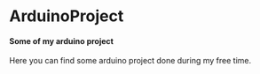 # ArduinoProject
#### Some of my arduino project


Here you can find some arduino project done during my free time.
